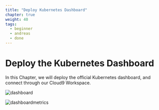 ```yaml
---
title: "Deploy Kubernetes Dashboard"
chapter: true
weight: 40
tags:
  - beginner
  - andreas
  - done
---
```


# Deploy the Kubernetes Dashboard

In this Chapter, we will deploy the official Kubernetes dashboard, and connect
through our Cloud9 Workspace.

![dashboard](/images/dashboard.png?classes=border,shadow)

![dashboardmetrics](/images/mfe/dashwithmetrics.jpg?classes=border,shadow)

